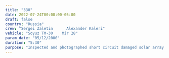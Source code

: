 ```yaml
---
title: "330"
date: 2022-07-24T00:00:00-05:00
draft: false
country: "Russia"
crew: "Sergei Zaletin      Alexander Kaleri"
vehicle: "Soyuz TM-30    Mir 28"
param_date: "05/12/2000"
duration: "5:30"
purpose: "Inspected and photographed short circuit damaged solar array cable on Kvant-1.  Tested module leak repair sealant on sample panel.  Retrieved a solar array test sample from the docking module.  Conducted general inspection/photography of health of Mir exterior (panorama)"
---
```

